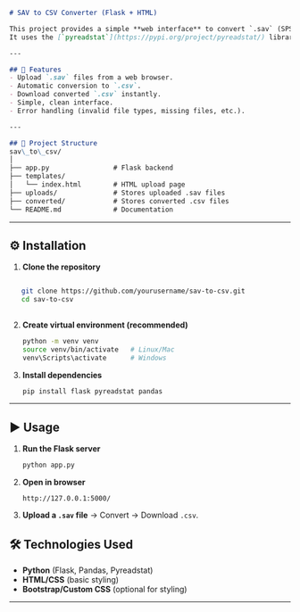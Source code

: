 

```markdown
# SAV to CSV Converter (Flask + HTML)

This project provides a simple **web interface** to convert `.sav` (SPSS data files) into `.csv` format using **Flask** for backend and **HTML/CSS** for frontend.  
It uses the [`pyreadstat`](https://pypi.org/project/pyreadstat/) library to handle `.sav` files.

---

## 🚀 Features
- Upload `.sav` files from a web browser.
- Automatic conversion to `.csv`.
- Download converted `.csv` instantly.
- Simple, clean interface.
- Error handling (invalid file types, missing files, etc.).

---

## 📂 Project Structure
sav\_to\_csv/
│
├── app.py                # Flask backend
├── templates/
│   └── index.html        # HTML upload page
├── uploads/              # Stores uploaded .sav files
├── converted/            # Stores converted .csv files
└── README.md             # Documentation

````

---

## ⚙️ Installation

1. **Clone the repository**

```bash

   git clone https://github.com/yourusername/sav-to-csv.git
   cd sav-to-csv
   
````

2. **Create virtual environment (recommended)**

   ```bash
   python -m venv venv
   source venv/bin/activate   # Linux/Mac
   venv\Scripts\activate      # Windows
   ```

3. **Install dependencies**

   ```bash
   pip install flask pyreadstat pandas
   ```

---

## ▶️ Usage

1. **Run the Flask server**

   ```bash
   python app.py
   ```

2. **Open in browser**

   ```
   http://127.0.0.1:5000/
   ```

3. **Upload a `.sav` file** → Convert → Download `.csv`.



## 🛠️ Technologies Used

* **Python** (Flask, Pandas, Pyreadstat)
* **HTML/CSS** (basic styling)
* **Bootstrap/Custom CSS** (optional for styling)

---

```
